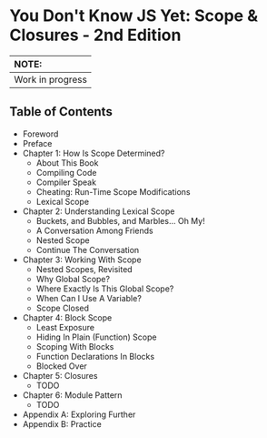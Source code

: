 # You Don't Know JS Yet: Scope & Closures - 2nd Edition

| NOTE: |
| :--- |
| Work in progress |

## Table of Contents

* Foreword
* Preface
* Chapter 1: How Is Scope Determined?
    * About This Book
    * Compiling Code
    * Compiler Speak
    * Cheating: Run-Time Scope Modifications
    * Lexical Scope
* Chapter 2: Understanding Lexical Scope
    * Buckets, and Bubbles, and Marbles... Oh My!
    * A Conversation Among Friends
    * Nested Scope
    * Continue The Conversation
* Chapter 3: Working With Scope
    * Nested Scopes, Revisited
    * Why Global Scope?
    * Where Exactly Is This Global Scope?
    * When Can I Use A Variable?
    * Scope Closed
* Chapter 4: Block Scope
    * Least Exposure
    * Hiding In Plain (Function) Scope
    * Scoping With Blocks
    * Function Declarations In Blocks
    * Blocked Over
* Chapter 5: Closures
    * TODO
* Chapter 6: Module Pattern
    * TODO
* Appendix A: Exploring Further
* Appendix B: Practice
